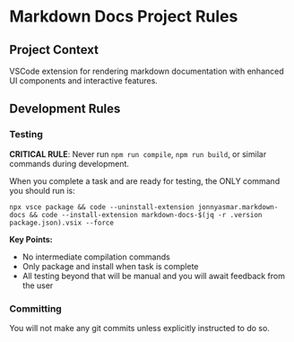 # Markdown Docs Project Rules

## Project Context
VSCode extension for rendering markdown documentation with enhanced UI components and interactive features.

## Development Rules

### Testing

**CRITICAL RULE**: Never run `npm run compile`, `npm run build`, or similar commands during development. 

When you complete a task and are ready for testing, the ONLY command you should run is:

```
npx vsce package && code --uninstall-extension jonnyasmar.markdown-docs && code --install-extension markdown-docs-$(jq -r .version package.json).vsix --force
```

**Key Points:**
- No intermediate compilation commands
- Only package and install when task is complete
- All testing beyond that will be manual and you will await feedback from the user

### Committing

You will not make any git commits unless explicitly instructed to do so.